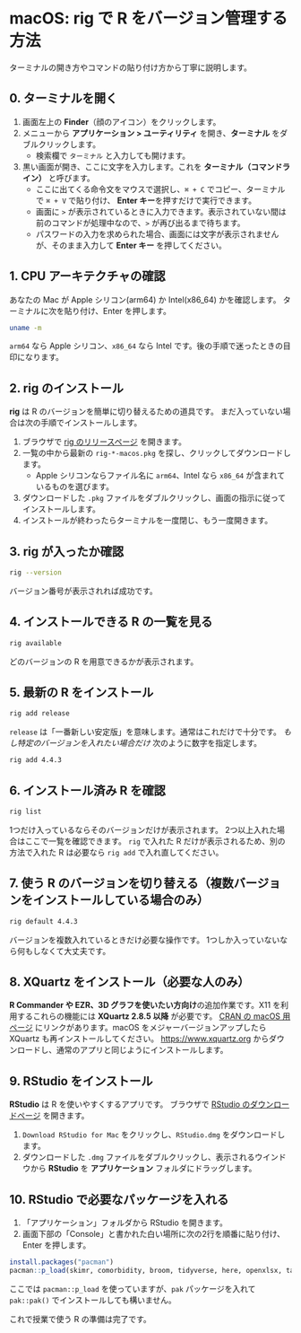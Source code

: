 # macOS: rig で R をバージョン管理する方法

ターミナルの開き方やコマンドの貼り付け方から丁寧に説明します。

## 0. ターミナルを開く

1. 画面左上の **Finder**（顔のアイコン）をクリックします。
2. メニューから **アプリケーション > ユーティリティ** を開き、**ターミナル** をダブルクリックします。
   - 検索欄で `ターミナル` と入力しても開けます。
3. 黒い画面が開き、ここに文字を入力します。これを **ターミナル（コマンドライン）** と呼びます。
   - ここに出てくる命令文をマウスで選択し、`⌘ + C` でコピー、ターミナルで `⌘ + V` で貼り付け、
     **Enter キー**を押すだけで実行できます。
   - 画面に `>` が表示されているときに入力できます。表示されていない間は前のコマンドが処理中なので、`>` が再び出るまで待ちます。
   - パスワードの入力を求められた場合、画面には文字が表示されませんが、そのまま入力して **Enter キー** を押してください。

## 1. CPU アーキテクチャの確認

あなたの Mac が Apple シリコン(arm64) か Intel(x86_64) かを確認します。
ターミナルに次を貼り付け、Enter を押します。

```bash
uname -m
```

`arm64` なら Apple シリコン、`x86_64` なら Intel です。後の手順で迷ったときの目印になります。

## 2. rig のインストール

**rig** は R のバージョンを簡単に切り替えるための道具です。
まだ入っていない場合は次の手順でインストールします。

1. ブラウザで [rig のリリースページ](https://github.com/r-lib/rig/releases) を開きます。
2. 一覧の中から最新の `rig-*-macos.pkg` を探し、クリックしてダウンロードします。
   - Apple シリコンならファイル名に `arm64`、Intel なら `x86_64` が含まれているものを選びます。
3. ダウンロードした `.pkg` ファイルをダブルクリックし、画面の指示に従ってインストールします。
4. インストールが終わったらターミナルを一度閉じ、もう一度開きます。

## 3. rig が入ったか確認

```bash
rig --version
```

バージョン番号が表示されれば成功です。

## 4. インストールできる R の一覧を見る

```bash
rig available
```

どのバージョンの R を用意できるかが表示されます。

## 5. 最新の R をインストール

```bash
rig add release
```

`release` は「一番新しい安定版」を意味します。通常はこれだけで十分です。
*もし特定のバージョンを入れたい場合だけ* 次のように数字を指定します。

```bash
rig add 4.4.3
```

## 6. インストール済み R を確認

```bash
rig list
```

1つだけ入っているならそのバージョンだけが表示されます。
2つ以上入れた場合はここで一覧を確認できます。
`rig` で入れた R だけが表示されるため、別の方法で入れた R は必要なら `rig add` で入れ直してください。

## 7. 使う R のバージョンを切り替える（複数バージョンをインストールしている場合のみ）

```bash
rig default 4.4.3
```

バージョンを複数入れているときだけ必要な操作です。
1つしか入っていないなら何もしなくて大丈夫です。

## 8. XQuartz をインストール（必要な人のみ）

**R Commander や EZR、3D グラフを使いたい方向け**の追加作業です。X11 を利用するこれらの機能には **XQuartz 2.8.5 以降** が必要です。
[CRAN の macOS 用ページ](https://cran.rstudio.com/bin/macosx/) にリンクがあります。macOS をメジャーバージョンアップしたら XQuartz も再インストールしてください。
<https://www.xquartz.org> からダウンロードし、通常のアプリと同じようにインストールします。

## 9. RStudio をインストール

**RStudio** は R を使いやすくするアプリです。
ブラウザで [RStudio のダウンロードページ](https://posit.co/download/rstudio-desktop/) を開きます。

1. `Download RStudio for Mac` をクリックし、`RStudio.dmg` をダウンロードします。
2. ダウンロードした `.dmg` ファイルをダブルクリックし、表示されるウインドウから **RStudio** を **アプリケーション** フォルダにドラッグします。

## 10. RStudio で必要なパッケージを入れる

1. 「アプリケーション」フォルダから RStudio を開きます。
2. 画面下部の「Console」と書かれた白い場所に次の2行を順番に貼り付け、Enter を押します。

```r
install.packages("pacman")
pacman::p_load(skimr, comorbidity, broom, tidyverse, here, openxlsx, tableone)
```

ここでは `pacman::p_load` を使っていますが、`pak` パッケージを入れて `pak::pak()` でインストールしても構いません。

これで授業で使う R の準備は完了です。
